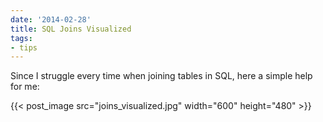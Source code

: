 ```yaml
---
date: '2014-02-28'
title: SQL Joins Visualized
tags:
- tips
---
```


Since I struggle every time when joining tables in SQL, here a simple help for me:


{{< post_image src="joins_visualized.jpg" width="600" height="480" >}}
